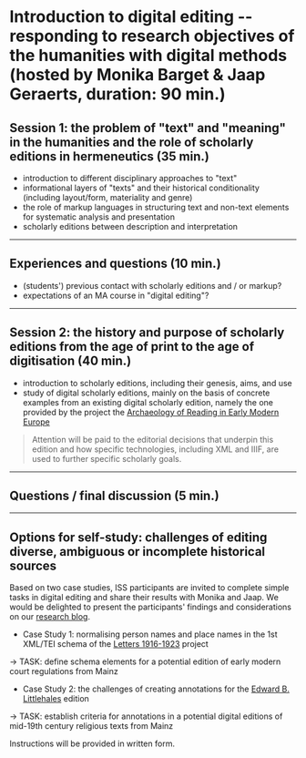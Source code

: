 # Introduction to digital editing -- responding to research objectives of the humanities with digital methods (hosted by Monika Barget & Jaap Geraerts, duration: 90 min.)

## Session 1: the problem of "text" and "meaning" in the humanities and the role of scholarly editions in hermeneutics (35 min.)

* introduction to different disciplinary approaches to "text"
* informational layers of "texts" and their historical conditionality (including layout/form, materiality and genre)
* the role of markup languages in structuring text and non-text elements for systematic analysis and presentation
* scholarly editions between description and interpretation

***
## Experiences and questions (10 min.)

* (students') previous contact with scholarly editions and / or markup?
* expectations of an MA course in "digital editing"?

***

## Session 2: the history and purpose of scholarly editions from the age of print to the age of digitisation (40 min.)

* introduction to scholarly editions, including their genesis, aims, and use
* study of digital scholarly editions, mainly on the basis of concrete examples from an existing digital scholarly edition, namely the one provided by the project the [Archaeology of Reading in Early Modern Europe](https://archaeologyofreading.org/)

> Attention will be paid to the editorial decisions that underpin this edition and how specific technologies, including XML and IIIF, are used to further specific scholarly goals. 

***
## Questions / final discussion (5 min.)

***

## Options for self-study: challenges of editing diverse, ambiguous or incomplete historical sources

Based on two case studies, ISS participants are invited to complete simple tasks in digital editing and share their results with Monika and Jaap. We would be delighted to present the participants' findings and considerations on our [research blog](https://dhlab.hypotheses.org/). 

* Case Study 1: normalising person names and place names in the 1st XML/TEI schema of the [Letters 1916-1923](http://letters1916.maynoothuniversity.ie/) project

-> TASK: define schema elements for a potential edition of early modern court regulations from Mainz

* Case Study 2: the challenges of creating annotations for the [Edward B. Littlehales](https://www.youtube.com/watch?v=wRslCtTPpzc&feature=youtu.be) edition

-> TASK: establish criteria for annotations in a potential digital editions of mid-19th century religious texts from Mainz

Instructions will be provided in written form.
